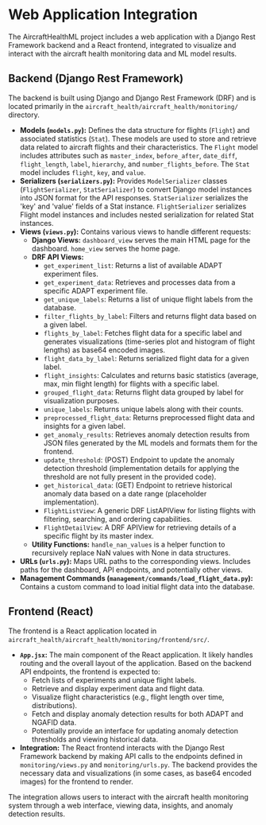 # Web Application Integration

The AircraftHealthML project includes a web application with a Django Rest Framework backend and a React frontend, integrated to visualize and interact with the aircraft health monitoring data and ML model results.

## Backend (Django Rest Framework)

The backend is built using Django and Django Rest Framework (DRF) and is located primarily in the `aircraft_health/aircraft_health/monitoring/` directory.

*   **Models (`models.py`):** Defines the data structure for flights (`Flight`) and associated statistics (`Stat`). These models are used to store and retrieve data related to aircraft flights and their characteristics. The `Flight` model includes attributes such as `master_index`, `before_after`, `date_diff`, `flight_length`, `label`, `hierarchy`, and `number_flights_before`. The `Stat` model includes `flight`, `key`, and `value`.
*   **Serializers (`serializers.py`):** Provides `ModelSerializer` classes (`FlightSerializer`, `StatSerializer`) to convert Django model instances into JSON format for the API responses. `StatSerializer` serializes the 'key' and 'value' fields of a Stat instance. `FlightSerializer` serializes Flight model instances and includes nested serialization for related Stat instances.
*   **Views (`views.py`):** Contains various views to handle different requests:
    *   **Django Views:** `dashboard_view` serves the main HTML page for the dashboard. `home_view` serves the home page.
    *   **DRF API Views:**
        *   `get_experiment_list`: Returns a list of available ADAPT experiment files.
        *   `get_experiment_data`: Retrieves and processes data from a specific ADAPT experiment file.
        *   `get_unique_labels`: Returns a list of unique flight labels from the database.
        *   `filter_flights_by_label`: Filters and returns flight data based on a given label.
        *   `flights_by_label`: Fetches flight data for a specific label and generates visualizations (time-series plot and histogram of flight lengths) as base64 encoded images.
        *   `flight_data_by_label`: Returns serialized flight data for a given label.
        *   `flight_insights`: Calculates and returns basic statistics (average, max, min flight length) for flights with a specific label.
        *   `grouped_flight_data`: Returns flight data grouped by label for visualization purposes.
        *   `unique_labels`: Returns unique labels along with their counts.
        *   `preprocessed_flight_data`: Returns preprocessed flight data and insights for a given label.
        *   `get_anomaly_results`: Retrieves anomaly detection results from JSON files generated by the ML models and formats them for the frontend.
        *   `update_threshold`: (POST) Endpoint to update the anomaly detection threshold (implementation details for applying the threshold are not fully present in the provided code).
        *   `get_historical_data`: (GET) Endpoint to retrieve historical anomaly data based on a date range (placeholder implementation).
        *   `FlightListView`: A generic DRF ListAPIView for listing flights with filtering, searching, and ordering capabilities.
        *   `FlightDetailView`: A DRF APIView for retrieving details of a specific flight by its master index.
    *   **Utility Functions:** `handle_nan_values` is a helper function to recursively replace NaN values with None in data structures.
*   **URLs (`urls.py`):** Maps URL paths to the corresponding views. Includes paths for the dashboard, API endpoints, and potentially other views.
*   **Management Commands (`management/commands/load_flight_data.py`):** Contains a custom command to load initial flight data into the database.

## Frontend (React)

The frontend is a React application located in `aircraft_health/aircraft_health/monitoring/frontend/src/`.

*   **`App.jsx`:** The main component of the React application. It likely handles routing and the overall layout of the application. Based on the backend API endpoints, the frontend is expected to:
    *   Fetch lists of experiments and unique flight labels.
    *   Retrieve and display experiment data and flight data.
    *   Visualize flight characteristics (e.g., flight length over time, distributions).
    *   Fetch and display anomaly detection results for both ADAPT and NGAFID data.
    *   Potentially provide an interface for updating anomaly detection thresholds and viewing historical data.
*   **Integration:** The React frontend interacts with the Django Rest Framework backend by making API calls to the endpoints defined in `monitoring/views.py` and `monitoring/urls.py`. The backend provides the necessary data and visualizations (in some cases, as base64 encoded images) for the frontend to render.

The integration allows users to interact with the aircraft health monitoring system through a web interface, viewing data, insights, and anomaly detection results.